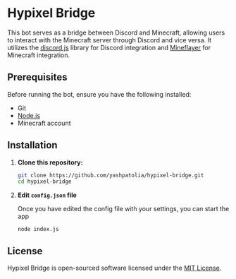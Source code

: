 # Hypixel Bridge

This bot serves as a bridge between Discord and Minecraft, allowing users to interact with the Minecraft server through Discord and vice versa. 
It utilizes the [discord.js](https://github.com/discordjs/discord.js) library for Discord integration and [Mineflayer](https://github.com/PrismarineJS/mineflayer) for Minecraft integration.

## Prerequisites

Before running the bot, ensure you have the following installed:

- Git
- [Node.js](https://nodejs.org/)
- Minecraft account

## Installation

1. **Clone this repository:**

   ```bash
   git clone https://github.com/yashpatolia/hypixel-bridge.git
   cd hypixel-bridge
   ```

2. **Edit `config.json` file**

   Once you have edited the config file with your settings, you can start the app
   ```
   node index.js
   ```

## License
Hypixel Bridge is open-sourced software licensed under the [MIT License](https://opensource.org/license/mit/).
   
